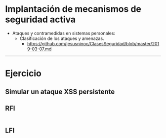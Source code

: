 # Implantación de mecanismos de seguridad activa
- Ataques y contramedidas en sistemas personales:
  - Clasificación de los ataques y amenazas.
    * https://github.com/jesusninoc/ClasesSeguridad/blob/master/2019-03-07.md

--------------------

# Ejercicio

## Simular un ataque XSS persistente

## RFI
```PHP
```

## LFI
```PHP
